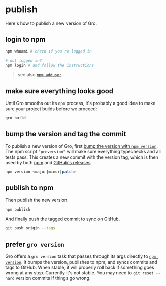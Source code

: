 # publish

Here's how to publish a new version of Gro.

## login to npm

```bash
npm whoami # check if you're logged in

# not logged in?
npm login # and follow the instructions
```

> see also [`npm adduser`](https://docs.npmjs.com/cli/v6/commands/npm-adduser)

## make sure everything looks good

Until Gro smooths out its `npm` process,
it's probably a good idea to make sure your project builds before we proceed:

```bash
gro build
```

## bump the version and tag the commit

To publish a new version of Gro,
first [bump the version with `npm version`](https://docs.npmjs.com/cli/v6/commands/npm-version).
The npm script `"preversion"` will make sure
everything typechecks and all tests pass.
This creates a new commit with the version tag,
which is then used by both
[npm](https://www.npmjs.com/package/@feltcoop/gro?activeTab=versions) and
[GitHub's releases](https://github.com/feltcoop/gro/releases).

```bash
npm version <major|minor|patch>
```

## publish to npm

Then publish the new version.

```bash
npm publish
```

And finally push the tagged commit to sync on GitHub.

```bash
git push origin --tags
```

## prefer `gro version`

Gro offers a `gro version` task that passes through its args directly to
[`npm version`](https://docs.npmjs.com/cli/v6/commands/npm-version).
It bumps the version, publishes to npm, and syncs commits and tags to GitHub.
When stable, it will properly roll back if something goes wrong at any step.
Currently it's not stable. You may need to `git reset --hard` version commits if things go wrong.
